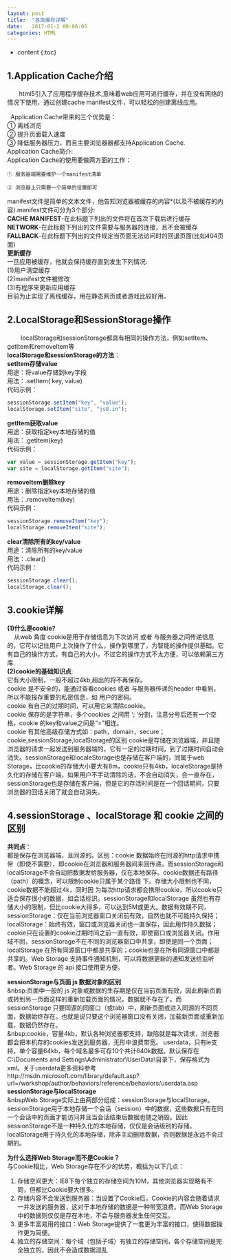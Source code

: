 ```yaml
---
layout: post
title:  "各类缓存详解"
date:   2017-01-2 00:06:05
categories: HTML
---
```



* content
{:toc}

## 1.Application Cache介绍
 
&nbsp;&nbsp;&nbsp;&nbsp;&nbsp;&nbsp;&nbsp;html5引入了应用程序缓存技术,意味着web应用可进行缓存，并在没有网络的情况下使用，通过创建cache manifest文件，可以轻松的创建离线应用。

&nbsp;&nbsp;Application Cache带来的三个优势是：  
① 离线浏览  
② 提升页面载入速度  
③ 降低服务器压力，而且主要浏览器器都支持Application Cache.   
Application Cache简介:   
    Application Cache的使用要做两方面的工作：

    ① 服务器端需要维护一个manifest清单

    ② 浏览器上只需要一个简单的设置即可


manifest文件是简单的文本文件，他告知浏览器被缓存的内容*(以及不被缓存的内容).manifest文件可分为3个部分:  
**CACHE MANIFEST**-在此标题下列出的文件将在首次下载后进行缓存             
**NETWORK**-在此标题下列出的文件需要与服务器的连接，且不会被缓存      
**FALLBACK**-在此标题下列出的文件规定当页面无法访问时的回退页面(比如404页面)    
**更新缓存**  
一旦应用被缓存，他就会保持缓存直到发生下列情况:  
(1)用户清空缓存  
(2)manifest文件被修改  
(3)有程序来更新应用缓存  
目前为止实现了离线缓存，用在静态网页或者游戏比较好用。 
  
## 2.LocalStorage和SessionStorage操作

&nbsp;&nbsp;
&nbsp;&nbsp;
&nbsp;&nbsp;localStorage和sessionStorage都具有相同的操作方法，例如setItem、getItem和removeItem等   
**localStorage和sessionStorage的方法**：    
**setItem存储value**  
用途：将value存储到key字段  
用法：.setItem( key, value)  
代码示例：  
```js
sessionStorage.setItem("key", "value");  
localStorage.setItem("site", "js8.in");
```
**getItem获取value**   
用途：获取指定key本地存储的值  
用法：.getItem(key)  
代码示例：  
```js
var value = sessionStorage.getItem("key"); 
var site = localStorage.getItem("site");
```
**removeItem删除key**   
用途：删除指定key本地存储的值  
用法：.removeItem(key)  
代码示例：
```js
sessionStorage.removeItem("key"); 
localStorage.removeItem("site");
```
**clear清除所有的key/value**  
用途：清除所有的key/value  
用法：.clear()  
代码示例：  
```js
sessionStorage.clear(); 
localStorage.clear();  
```  
## 3.cookie详解

**(1)什么是cookie?**    
&nbsp;&nbsp;&nbsp;&nbsp;从web 角度 cookie是用于存储信息为下次访问 或者 与服务器之间传递信息的，它可以记住用户上次操作了什么，操作到哪里了，为智能的操作提供基础。它有自己的操作方式，有自己的大小，不过它的操作方式不太方便，可以依赖第三方库.  
**(2)cookie的基础知识点**:  
它有大小限制，一般不超过4kb,超出的将不再保存。     
cookie 是不安全的，能通过查看cookies 或者 与服务器传递的header   中看到，所以不能报存重要的私密信息，如 用户的密码。  
cookie 有自己的过期时间，可以用它来清除cookie。  
cookie 保存的是字符串，多个cookies 之间用 ‘; ’分割，注意分号后还有一个空格，cookie 的key和value之间是“=”相连。  
cookie 有其他高级存储方式如：path，domain，secure；   
cookie,sessionStorage,localStorage的区别
cookie是存储在浏览器端，并且随浏览器的请求一起发送到服务器端的，它有一定的过期时间，到了过期时间自动会消失。sessionStorage和localeStorage也是存储在客户端的，同属于web Storage，比cookie的存储大小要大有8m，cookie只有4kb，localeStorage是持久化的存储在客户端，如果用户不手动清除的话，不会自动消失，会一直存在，sessionStorage也是存储在客户端，但是它的存活时间是在一个回话期间，只要浏览器的回话关闭了就会自动消失。

## 4.sessionStorage 、localStorage 和 cookie 之间的区别

**共同点**：  
都是保存在浏览器端，且同源的。区别：cookie 数据始终在同源的http请求中携带（即使不需要），即cookie在浏览器和服务器间来回传递。而sessionStorage和 localStorage不会自动把数据发给服务器，仅在本地保存。cookie数据还有路径（path）的概念，可以限制cookie只属于某个路径 下。存储大小限制也不同，cookie数据不能超过4k，同时因 为每次http请求都会携带cookie，所以cookie只适合保存很小的数据，如会话标识。sessionStorage和localStorage 虽然也有存储大小的限制，但比cookie大得多，可以达到5M或更大。数据有效期不同，sessionStorage：仅在当前浏览器窗口关闭前有效，自然也就不可能持久保持；localStorage：始终有效，窗口或浏览器关闭也一直保存，因此用作持久数据；cookie只在设置的cookie过期时间之前一直有效，即使窗口或浏览器关闭。作用域不同，sessionStorage不在不同的浏览器窗口中共享，即使是同一个页面；localStorage 在所有同源窗口中都是共享的；cookie也是在所有同源窗口中都是共享的。Web Storage 支持事件通知机制，可以将数据更新的通知发送给监听者。Web Storage 的 api 接口使用更方便。

**sessionStorage与页面 js 数据对象的区别**  
&nbsp:页面中一般的 js 对象或数据的生存期是仅在当前页面有效，因此刷新页面或转到另一页面这样的重新加载页面的情况，数据就不存在了。而sessionStorage 只要同源的同窗口（或tab）中，刷新页面或进入同源的不同页面，数据始终存在。也就是说只要这个浏览器窗口没有关闭，加载新页面或重新加载，数据仍然存在。  
&nbsp:cookie，容量4kb，默认各种浏览器都支持，缺陷就是每次请求，浏览器都会把本机存的cookies发送到服务器，无形中浪费带宽。
userdata，只有ie支持，单个容量64kb，每个域名最多可存10个共计640k数据。默认保存在C:\Documents and Settings\Administrator\UserData\目录下，保存格式为xml。关于userdata更多资料参考http://msdn.microsoft.com/library/default.asp?url=/workshop/author/behaviors/reference/behaviors/userdata.asp  
**sessionStorage与localStorage**  
&nbspWeb Storage实际上由两部分组成：sessionStorage与localStorage。
sessionStorage用于本地存储一个会话（session）中的数据，这些数据只有在同一个会话中的页面才能访问并且当会话结束后数据也随之销毁。因此sessionStorage不是一种持久化的本地存储，仅仅是会话级别的存储。
localStorage用于持久化的本地存储，除非主动删除数据，否则数据是永远不会过期的。

**为什么选择Web Storage而不是Cookie？**    
与Cookie相比，Web Storage存在不少的优势，概括为以下几点：  
1. 存储空间更大：IE8下每个独立的存储空间为10M，其他浏览器实现略有不同，但都比Cookie要大很多。  
2. 存储内容不会发送到服务器：当设置了Cookie后，Cookie的内容会随着请求一并发送的服务器，这对于本地存储的数据是一种带宽浪费。而Web Storage中的数据则仅仅是存在本地，不会与服务器发生任何交互。  
3. 更多丰富易用的接口：Web Storage提供了一套更为丰富的接口，使得数据操作更为简便。  
4. 独立的存储空间：每个域（包括子域）有独立的存储空间，各个存储空间是完全独立的，因此不会造成数据混乱  
 

